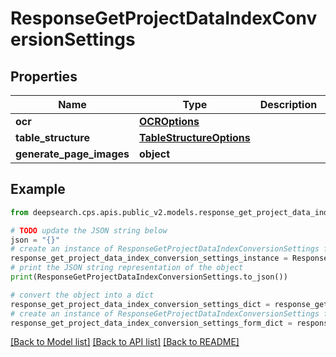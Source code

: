 # ResponseGetProjectDataIndexConversionSettings


## Properties

Name | Type | Description | Notes
------------ | ------------- | ------------- | -------------
**ocr** | [**OCROptions**](OCROptions.md) |  | [optional] 
**table_structure** | [**TableStructureOptions**](TableStructureOptions.md) |  | [optional] 
**generate_page_images** | **object** |  | [optional] 

## Example

```python
from deepsearch.cps.apis.public_v2.models.response_get_project_data_index_conversion_settings import ResponseGetProjectDataIndexConversionSettings

# TODO update the JSON string below
json = "{}"
# create an instance of ResponseGetProjectDataIndexConversionSettings from a JSON string
response_get_project_data_index_conversion_settings_instance = ResponseGetProjectDataIndexConversionSettings.from_json(json)
# print the JSON string representation of the object
print(ResponseGetProjectDataIndexConversionSettings.to_json())

# convert the object into a dict
response_get_project_data_index_conversion_settings_dict = response_get_project_data_index_conversion_settings_instance.to_dict()
# create an instance of ResponseGetProjectDataIndexConversionSettings from a dict
response_get_project_data_index_conversion_settings_form_dict = response_get_project_data_index_conversion_settings.from_dict(response_get_project_data_index_conversion_settings_dict)
```
[[Back to Model list]](../README.md#documentation-for-models) [[Back to API list]](../README.md#documentation-for-api-endpoints) [[Back to README]](../README.md)


